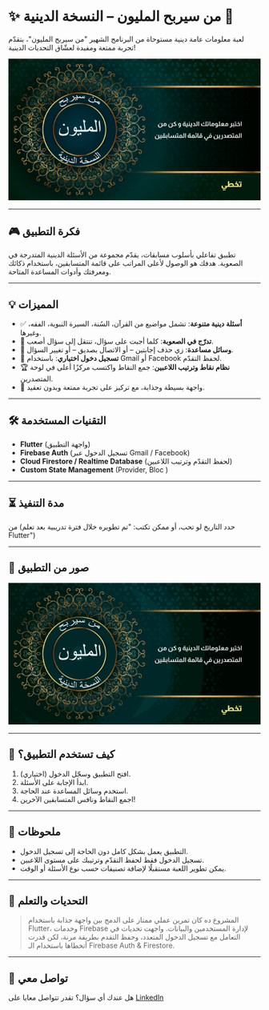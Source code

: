 # ✨ من سيربح المليون – النسخة الدينية 📿
لعبة معلومات عامة دينية مستوحاة من البرنامج الشهير "من سيربح المليون"، بتقدّم تجربة ممتعة ومفيدة لعشّاق التحديات الدينية!
<div align="center">
  <img src="Doc/Onboarding.png" >
</div>


---

## 🎮 فكرة التطبيق

تطبيق تفاعلي بأسلوب مسابقات، يقدّم مجموعة من الأسئلة الدينية المتدرجة في الصعوبة. هدفك هو الوصول لأعلى المراتب على قائمة المتسابقين، باستخدام ذكائك ومعرفتك وأدوات المساعدة المتاحة.

---

## 💡 المميزات

- ✅ **أسئلة دينية متنوعة**: تشمل مواضيع من القرآن، السُنة، السيرة النبوية، الفقه، وغيرها.
- 🎯 **تدرّج في الصعوبة**: كلما أجبت على سؤال، تنتقل إلى سؤال أصعب.
- 🧠 **وسائل مساعدة**: زي حذف إجابتين – أو الاتصال بصديق – أو تغيير السؤال.
- 🔐 **تسجيل دخول اختياري**: باستخدام Gmail أو Facebook لحفظ التقدّم.
- 🏆 **نظام نقاط وترتيب اللاعبين**: جمع النقاط واكتسب مركزًا أعلى في لوحة المتصدرين.
- 🎨 واجهة بسيطة وجذابة، مع تركيز على تجربة ممتعة وبدون تعقيد.

---

## 🛠️ التقنيات المستخدمة

- **Flutter** (واجهة التطبيق)
- **Firebase Auth** (تسجيل الدخول عبر Gmail / Facebook)
- **Cloud Firestore / Realtime Database** (لحفظ التقدّم وترتيب اللاعبين)
- **Custom State Management** (Provider, Bloc )

---

## ⏳ مدة التنفيذ

من (حدد التاريخ لو تحب، أو ممكن تكتب: "تم تطويره خلال فترة تدريبية بعد تعلم Flutter")

---

## 📸 صور من التطبيق


<div align="center">
  <img src="Doc/million_quiz_game.gif" >
</div>



---

## 🚀 كيف تستخدم التطبيق؟

1. افتح التطبيق وسجّل الدخول (اختياري).
2. ابدأ الإجابة على الأسئلة.
3. استخدم وسائل المساعدة عند الحاجة.
4. اجمع النقاط ونافس المتسابقين الآخرين!

---

## 📌 ملحوظات

- التطبيق يعمل بشكل كامل دون الحاجة إلى تسجيل الدخول.
- تسجيل الدخول فقط لحفظ التقدّم وترتيبك على مستوى اللاعبين.
- يمكن تطوير اللعبة مستقبلًا لإضافة تصنيفات حسب نوع الأسئلة أو الوقت.

---

## 🧠 التحديات والتعلم

> المشروع ده كان تمرين عملي ممتاز على الدمج بين واجهة جذابة باستخدام Flutter، وخدمات Firebase لإدارة المستخدمين والبيانات. واجهت تحديات في التعامل مع تسجيل الدخول المتعدد، وحفظ التقدم بطريقة مرنة، لكن قدرت أتخطاها باستخدام الـ Firebase Auth & Firestore.

---


## 👋 تواصل معي

هل عندك أي سؤال؟ تقدر تتواصل معايا على [LinkedIn](https://www.linkedin.com/in/ansbedoor)

